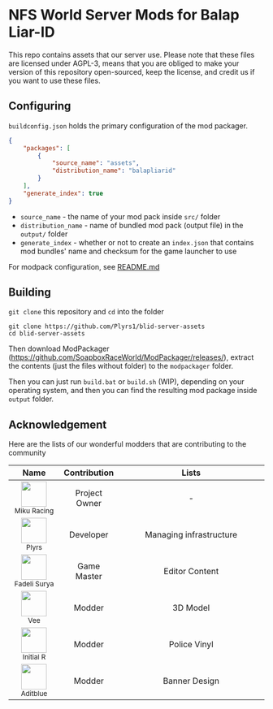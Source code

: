 # NFS World Server Mods for Balap Liar-ID

This repo contains assets that our server use.
Please note that these files are licensed under AGPL-3, means that you are obliged to make your version of this repository open-sourced, keep the license, and credit us if you want to use these files.

## Configuring
`buildconfig.json` holds the primary configuration of the mod packager.
```json
{
    "packages": [
        {
            "source_name": "assets",
            "distribution_name": "balapliarid"
        }
    ],
    "generate_index": true
}
```
- `source_name` - the name of your mod pack inside `src/` folder
- `distribution_name` - name of bundled mod pack (output file) in the `output/` folder
- `generate_index` - whether or not to create an `index.json` that contains mod bundles' name and checksum for the game launcher to use

For modpack configuration, see [README.md](src/README.md)

## Building

`git clone` this repository and `cd` into the folder
```
git clone https://github.com/Plyrs1/blid-server-assets
cd blid-server-assets
```

Then download ModPackager (https://github.com/SoapboxRaceWorld/ModPackager/releases/), extract the contents (just the files without folder) to the `modpackager` folder.

Then you can just run `build.bat` or `build.sh` (WIP), depending on your operating system, and then you can find the resulting mod package inside `output` folder.

## Acknowledgement

Here are the lists of our wonderful modders that are contributing to the community

<table width="100%">
    <thead>
        <tr>
            <th style="text-align: center" width="20%">Name</th>
            <th style="text-align: center" width="20%">Contribution</th>
            <th style="text-align: center">Lists</th>
        </tr>
    </thead>
    <tbody>
        <tr>
            <td align="center"><img src="https://cdn.discordapp.com/avatars/295511574263889921/a_003aeee6ee68800cda235f6e2c8e8e7c.gif" width="50" height="50" /><br /><sub>Miku Racing</sub></td>
            <td align="center">Project Owner</td>
            <td align="center">-</td>
        </tr>
        <tr>
            <td align="center"><img src="https://cdn.discordapp.com/avatars/210098396113928192/a_d6c36cec65df10f2a4d059c42958e966.gif" width="50" height="50" /><br /><sub>Plyrs</sub></td>
            <td align="center">Developer</td>
            <td align="center">Managing infrastructure</td>
        </tr>
        <tr>
            <td align="center"><img src="https://cdn.discordapp.com/avatars/244343879476707329/78dd64202ff2431f3fd4f9bcca8c5b42.png" width="50" height="50" /><br /><sub>Fadeli Surya</sub></td>
            <td align="center">Game Master</td>
            <td align="center">Editor Content</td>
        </tr>
        <tr>
            <td align="center"><img src="https://cdn.discordapp.com/avatars/494890873738231808/e9de4cf4cd58171bb2c688cbf595a2f7.png" width="50" height="50" /><br /><sub>Vee</sub></td>
            <td align="center">Modder</td>
            <td align="center">3D Model</td>
        </tr>
        <tr>
            <td align="center"><img src="https://cdn.discordapp.com/avatars/761478857186344970/bf78350c41a281a0a90bf5f1c4ca8eb1.png" width="50" height="50" /><br /><sub>Initial R</sub></td>
            <td align="center">Modder</td>
            <td align="center">Police Vinyl</td>
        </tr>
        <tr>
            <td align="center"><img src="https://cdn.discordapp.com/avatars/311837422109589505/388f5757962eabbc609a46d91a0aafde.png" width="50" height="50" /><br /><sub>Aditblue</sub></td>
            <td align="center">Modder</td>
            <td align="center">Banner Design</td>
        </tr>
    </tbody>
</table>
